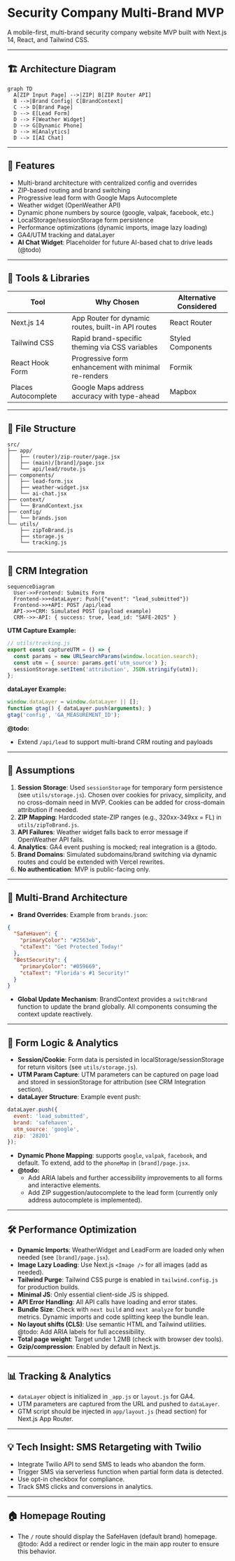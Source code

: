 # Security Company Multi-Brand MVP

A mobile-first, multi-brand security company website MVP built with Next.js 14, React, and Tailwind CSS.

---

## 🏗️ Architecture Diagram
```mermaid
graph TD
  A[ZIP Input Page] -->|ZIP| B[ZIP Router API]
  B -->|Brand Config| C[BrandContext]
  C --> D[Brand Page]
  D --> E[Lead Form]
  D --> F[Weather Widget]
  D --> G[Dynamic Phone]
  D --> H[Analytics]
  D --> I[AI Chat]
```

---

## 🚀 Features
- Multi-brand architecture with centralized config and overrides
- ZIP-based routing and brand switching
- Progressive lead form with Google Maps Autocomplete
- Weather widget (OpenWeather API)
- Dynamic phone numbers by source (google, valpak, facebook, etc.)
- LocalStorage/sessionStorage form persistence
- Performance optimizations (dynamic imports, image lazy loading)
- GA4/UTM tracking and dataLayer
- **AI Chat Widget**: Placeholder for future AI-based chat to drive leads (@todo)

---

## 🧰 Tools & Libraries
| Tool | Why Chosen | Alternative Considered |
|------|------------|------------------------|
| Next.js 14 | App Router for dynamic routes, built-in API routes | React Router |
| Tailwind CSS | Rapid brand-specific theming via CSS variables | Styled Components |
| React Hook Form | Progressive form enhancement with minimal re-renders | Formik |
| Places Autocomplete | Google Maps address accuracy with type-ahead | Mapbox |

---

## 📁 File Structure
```
src/
├── app/
│   ├── (router)/zip-router/page.jsx
│   ├── (main)/[brand]/page.jsx
│   └── api/lead/route.js
├── components/
│   ├── lead-form.jsx
│   ├── weather-widget.jsx
│   └── ai-chat.jsx
├── context/
│   └── BrandContext.jsx
├── config/
│   └── brands.json
└── utils/
    ├── zipToBrand.js
    ├── storage.js
    └── tracking.js
```

---

## 🔄 CRM Integration
```mermaid
sequenceDiagram
  User->>Frontend: Submits Form
  Frontend->>+dataLayer: Push({"event": "lead_submitted"})
  Frontend->>+API: POST /api/lead
  API->>+CRM: Simulated POST (payload example)
  CRM-->>-API: { success: true, lead_id: "SAFE-2025" }
```

**UTM Capture Example:**
```js
// utils/tracking.js
export const captureUTM = () => {
  const params = new URLSearchParams(window.location.search);
  const utm = { source: params.get('utm_source') };
  sessionStorage.setItem('attribution', JSON.stringify(utm));
};
```

**dataLayer Example:**
```js
window.dataLayer = window.dataLayer || [];
function gtag() { dataLayer.push(arguments); }
gtag('config', 'GA_MEASUREMENT_ID');
```

**@todo:**
- Extend `/api/lead` to support multi-brand CRM routing and payloads

---

## 🧠 Assumptions
1. **Session Storage**: Used `sessionStorage` for temporary form persistence (see `utils/storage.js`). Chosen over cookies for privacy, simplicity, and no cross-domain need in MVP. Cookies can be added for cross-domain attribution if needed.
2. **ZIP Mapping**: Hardcoded state-ZIP ranges (e.g., 320xx-349xx = FL) in `utils/zipToBrand.js`.
3. **API Failures**: Weather widget falls back to error message if OpenWeather API fails.
4. **Analytics**: GA4 event pushing is mocked; real integration is a @todo.
5. **Brand Domains**: Simulated subdomains/brand switching via dynamic routes and could be extended with Vercel rewrites.
6. **No authentication**: MVP is public-facing only.

---

## 🧩 Multi-Brand Architecture
- **Brand Overrides**: Example from `brands.json`:
```json
{
  "SafeHaven": {
    "primaryColor": "#2563eb",
    "ctaText": "Get Protected Today!"
  },
  "BestSecurity": {
    "primaryColor": "#059669",
    "ctaText": "Florida's #1 Security!"
  }
}
```
- **Global Update Mechanism**: BrandContext provides a `switchBrand` function to update the brand globally. All components consuming the context update reactively.

---

## 📝 Form Logic & Analytics
- **Session/Cookie**: Form data is persisted in localStorage/sessionStorage for return visitors (see `utils/storage.js`).
- **UTM Param Capture**: UTM parameters can be captured on page load and stored in sessionStorage for attribution (see CRM Integration section).
- **dataLayer Structure**: Example event push:
```js
dataLayer.push({
  event: 'lead_submitted',
  brand: 'safehaven',
  utm_source: 'google',
  zip: '28201'
});
```
- **Dynamic Phone Mapping**: supports `google`, `valpak`, `facebook`, and default. To extend, add to the `phoneMap` in `[brand]/page.jsx`.
- **@todo:**
  - Add ARIA labels and further accessibility improvements to all forms and interactive elements.
  - Add ZIP suggestion/autocomplete to the lead form (currently only address autocomplete is implemented).

---

## 🛠️ Performance Optimization
- **Dynamic Imports**: WeatherWidget and LeadForm are loaded only when needed (see `[brand]/page.jsx`).
- **Image Lazy Loading**: Use Next.js `<Image />` for all images (add as needed).
- **Tailwind Purge**: Tailwind CSS purge is enabled in `tailwind.config.js` for production builds.
- **Minimal JS**: Only essential client-side JS is shipped.
- **API Error Handling**: All API calls have loading and error states.
- **Bundle Size**: Check with `next build` and `next analyze` for bundle metrics. Dynamic imports and code splitting keep the bundle lean.
- **No layout shifts (CLS)**: Use semantic HTML and Tailwind utilities. @todo: Add ARIA labels for full accessibility.
- **Total page weight**: Target under 1.2MB (check with browser dev tools).
- **Gzip/compression**: Enabled by default in Next.js.

---

## 📊 Tracking & Analytics
- `dataLayer` object is initialized in `_app.js` or `layout.js` for GA4.
- UTM parameters are captured from the URL and pushed to `dataLayer`.
- GTM script should be injected in `app/layout.js` (head section) for Next.js App Router.

---

## 💡 Tech Insight: SMS Retargeting with Twilio
- Integrate Twilio API to send SMS to leads who abandon the form.
- Trigger SMS via serverless function when partial form data is detected.
- Use opt-in checkbox for compliance.
- Track SMS clicks and conversions in analytics.

---

## 🏠 Homepage Routing
- The `/` route should display the SafeHaven (default brand) homepage. @todo: Add a redirect or render logic in the main app router to ensure this behavior.

